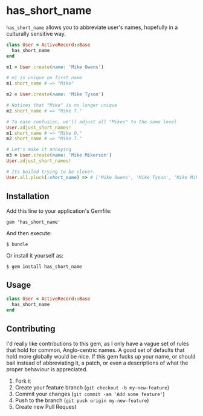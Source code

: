 # has\_short\_name

`has_short_name` allows you to abbreviate user's names, hopefully in a culturally sensitive way.

```ruby
class User < ActiveRecord::Base
  has_short_name
end

m1 = User.create(name: 'Mike Owens')

# m1 is unique on first name
m1.short_name # => "Mike"

m2 = User.create(name: 'Mike Tyson')

# Notices that "Mike" is no longer unique
m2.short_name # => "Mike T."

# To ease confusion, we'll adjust all "Mikes" to the same level
User.adjust_short_names!
m1.short_name # => "Mike O."
m2.short_name # => "Mike T."

# Let's make it annoying
m3 = User.create(name: 'Mike Mikerson')
User.adjust_short_names!

# Its bailed trying to be clever.
User.all.pluck(:short_name) => # ['Mike Owens', 'Mike Tyson', 'Mike Mikerson']
```

## Installation

Add this line to your application's Gemfile:

    gem 'has_short_name'

And then execute:

    $ bundle

Or install it yourself as:

    $ gem install has_short_name

## Usage

```ruby
class User < ActiveRecord::Base
  has_short_name
end
```

## Contributing

I'd really like contributions to this gem, as I only have a vague set of rules that
hold for common, Anglo-centric names.  A good set of defaults that hold more globally
would be nice.  If this gem fucks up your name, or should bail instead of abbreviating
it, a patch, or even a descriptions of what the proper behaviour is appreciated.

1. Fork it
2. Create your feature branch (`git checkout -b my-new-feature`)
3. Commit your changes (`git commit -am 'Add some feature'`)
4. Push to the branch (`git push origin my-new-feature`)
5. Create new Pull Request
